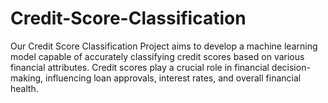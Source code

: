 # Credit-Score-Classification
Our Credit Score Classification Project aims to develop a machine learning model capable of  accurately classifying credit scores based on various financial attributes. Credit scores play a crucial role in financial decision-making, influencing loan approvals, interest  rates, and overall financial health.
